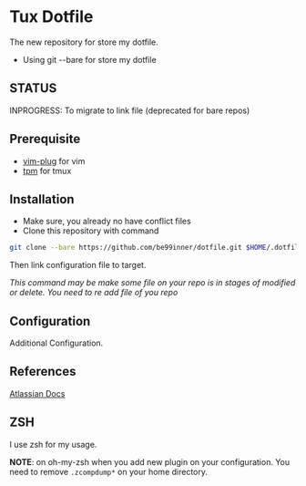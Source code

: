 # Tux Dotfile

The new repository for store my dotfile.

- Using git --bare for store my dotfile

## STATUS

INPROGRESS: To migrate to link file (deprecated for bare repos)

## Prerequisite

- [vim-plug](https://github.com/junegunn/vim-plug) for vim
- [tpm](https://github.com/tmux-plugins/tpm) for tmux

## Installation

- Make sure, you already no have conflict files
- Clone this repository with command

```bash
git clone --bare https://github.com/be99inner/dotfile.git $HOME/.dotfile
```

Then link configuration file to target.

_This command may be make some file on your repo is in stages of modified or
delete. You need to re add file of you repo_

## Configuration

Additional Configuration.

## References

[Atlassian Docs](https://www.atlassian.com/git/tutorials/dotfiles)

## ZSH

I use zsh for my usage.

**NOTE**: on oh-my-zsh when you add new plugin on your configuration.
You need to remove `.zcompdump*` on your home directory.
